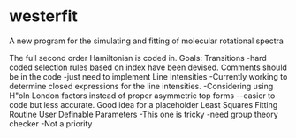 # westerfit
A new program for the simulating and fitting of molecular rotational spectra

The full second order Hamiltonian is coded in.
Goals:
Transitions
-hard coded selection rules based on index have been devised. Comments should be in the code
-just need to implement
Line Intensities
-Currently working to determine closed expressions for the line intensities. 
-Considering using H\"oln London factors instead of proper asymmetric top forms
--easier to code but less accurate. Good idea for a placeholder
Least Squares Fitting Routine
User Definable Parameters
-This one is tricky
-need group theory checker
-Not a priority
